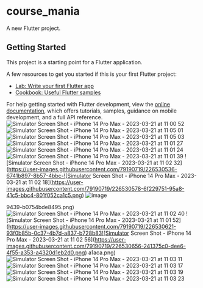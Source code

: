 # course_mania

A new Flutter project.

## Getting Started

This project is a starting point for a Flutter application.

A few resources to get you started if this is your first Flutter project:

- [Lab: Write your first Flutter app](https://docs.flutter.dev/get-started/codelab)
- [Cookbook: Useful Flutter samples](https://docs.flutter.dev/cookbook)

For help getting started with Flutter development, view the
[online documentation](https://docs.flutter.dev/), which offers tutorials,
samples, guidance on mobile development, and a full API reference.
![Simulator Screen Shot - iPhone 14 Pro Max - 2023-03-21 at 11 00 52](https://user-images.githubusercontent.com/79190719/226530440-6057bfdd-7c44-44a1-8770-b1d651f768be.png)
![Simulator Screen Shot - iPhone 14 Pro Max - 2023-03-21 at 11 05 01](https://user-images.githubusercontent.com/79190719/226530446-0e00748a-e02c-4fb0-830e-37d084424902.png)
![Simulator Screen Shot - iPhone 14 Pro Max - 2023-03-21 at 11 05 03](https://user-images.githubusercontent.com/79190719/226530454-91e2ece2-421a-472e-9fed-ed1656bfe770.png)
![Simulator Screen Shot - iPhone 14 Pro Max - 2023-03-21 at 11 01 27](https://user-images.githubusercontent.com/79190719/226530482-deefc02f-1369-498a-948e-e6bd0d0c13b3.png)
![Simulator Screen Shot - iPhone 14 Pro Max - 2023-03-21 at 11 01 24](https://user-images.githubusercontent.com/79190719/226530488-b755f7ba-fa6d-478b-a781-59adb9bac58f.png)
![Simulator Screen Shot - iPhone 14 Pro Max - 2023-03-21 at 11 01 39](https://user-images.githubusercontent.com/79190719/226530517-49253640-ef88-421e-b682-f95c28acd788.png)
![Simulator Screen Shot - iPhone 14 Pro Max - 2023-03-21 at 11 02 32](https://user-images.githubusercontent.com/79190719/226530536-6741b897-8b57-4bbc-![Simulator Screen Shot - iPhone 14 Pro Max - 2023-03-21 at 11 02 18](https://user-images.githubusercontent.com/79190719/226530578-6f229751-95a8-41c5-bbc4-801f052ca1c5.png)
![image](https://user-images.githubusercontent.com/79190719/226530923-2ead662b-eb05-42bc-95c2-e05e93208fa2.png)

9439-b0754bde8495.png)![Simulator Screen Shot - iPhone 14 Pro Max - 2023-03-21 at 11 02 40](https://user-images.githubusercontent.com/79190719/226530587-ffaac70f-d83e-4a59-bba9-3bd4dd7c145d.png)
![Simulator Screen Shot - iPhone 14 Pro Max - 2023-03-21 at 11 01 52](https://user-images.githubusercontent.com/79190719/226530621-93f0b85b-0c37-4b7d-a837-b728b83![Simulator Screen Shot - iPhone 14 Pro Max - 2023-03-21 at 11 02 56](https://user-images.githubusercontent.com/79190719/226530656-241375c0-dee6-4f55-a353-a4320d1eb2d0.png)
a1aca.png)![Simulator Screen Shot - iPhone 14 Pro Max - 2023-03-21 at 11 03 11](https://user-images.githubusercontent.com/79190719/226530693-ebe68653-7cac-4dfb-ae67-7ca7127ed540.png)
![Simulator Screen Shot - iPhone 14 Pro Max - 2023-03-21 at 11 03 17](https://user-images.githubusercontent.com/79190719/226530716-e7237948-6261-4a22-837d-d94d357d48c6.png)
![Simulator Screen Shot - iPhone 14 Pro Max - 2023-03-21 at 11 03 19](https://user-images.githubusercontent.com/79190719/226530742-8504b001-6cd6-4581-9ae6-1f64574644b6.png)
![Simulator Screen Shot - iPhone 14 Pro Max - 2023-03-21 at 11 03 23](https://user-images.githubusercontent.com/79190719/226530762-0cf21427-edd4-4bfb-a24b-57187592c399.png)


